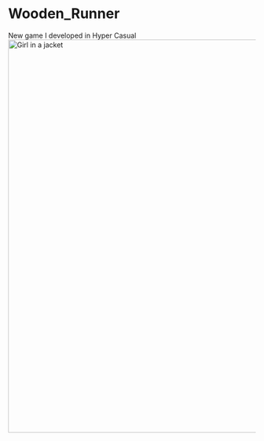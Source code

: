 # Wooden_Runner 
 New game I developed in Hyper Casual
<img src="https://ibb.co/M9hzmSj" alt="Girl in a jacket" width="1000" height="800">


